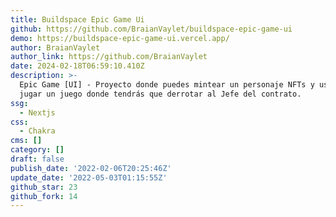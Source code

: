 ```yaml
---
title: Buildspace Epic Game Ui
github: https://github.com/BraianVaylet/buildspace-epic-game-ui
demo: https://buildspace-epic-game-ui.vercel.app/
author: BraianVaylet
author_link: https://github.com/BraianVaylet
date: 2024-02-18T06:59:10.410Z
description: >-
  Epic Game [UI] - Proyecto donde puedes mintear un personaje NFTs y usarlo para
  jugar un juego donde tendrás que derrotar al Jefe del contrato.
ssg:
  - Nextjs
css:
  - Chakra
cms: []
category: []
draft: false
publish_date: '2022-02-06T20:25:46Z'
update_date: '2022-05-03T01:15:55Z'
github_star: 23
github_fork: 14
---
```

